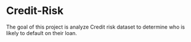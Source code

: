 # Credit-Risk
The goal of this project is analyze Credit risk dataset to determine who is likely to default on their loan.
